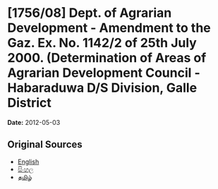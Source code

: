 # [1756/08] Dept. of Agrarian Development - Amendment to the Gaz. Ex. No. 1142/2 of 25th July 2000. (Determination of Areas of Agrarian Development Council - Habaraduwa D/S Division, Galle District

**Date:** 2012-05-03

## Original Sources

- [English](https://documents.gov.lk/view/extra-gazettes/2012/5/1756-08_E.pdf)
- [සිංහල](https://documents.gov.lk/view/extra-gazettes/2012/5/1756-08_S.pdf)
- [தமிழ்](https://documents.gov.lk/view/extra-gazettes/2012/5/1756-08_T.pdf)

